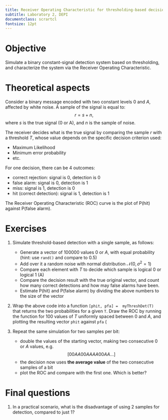 ```yaml
---
title: Receiver Operating Characteristic for thresholding-based decision
subtitle: Laboratory 2, DEPI
documentclass: scrartcl
fontsize: 12pt
---
```



# Objective

Simulate a binary constant-signal detection system based on thresholding, and
characterize the system via the Receiver Operating Characteristic.

# Theoretical aspects

Consider a binary message encoded with two constant levels $0$ and $A$, affected by white noise.
A sample of the signal is equal to:
$$r = s + n,$$
where $s$ is the true signal (0 or A), and $n$ is the sample of noise.

The receiver decides what is the true signal by comparing the sample $r$
with a threshold $T$, whose value depends on the specific decision criterion used:

  * Maximum Likelihood
  * Minimum error probability
  * etc.

For one decision, there can be 4 outcomes:

  * correct rejection: signal is 0, detection is 0
  * false alarm: signal is 0, detection is 1
  * miss: signal is 1, detection is 0
  * hit (correct detection): signal is 1, detection is 1

The Receiver Operating Characteristic (ROC) curve is the plot of
P(hit) against  P(false alarm).


# Exercises

1. Simulate threshold-based detection with a single sample, as follows:
    * Generate a vector of 100000 values $0$ or $A$, with equal probability (hint: use `rand()` and compare to 0.5)
    * Add over it a random noise with normal distribution $\mathcal{N}(0, \sigma^2=1)$
    * Compare each element with $T$ to decide which sample is logical 0 or logical 1 (A)
    * Compare the decision result with the true original vector, and count how many
    correct detections and how may false alarms have been.
    * Estimate P(hit) and P(false alarm) by dividing the above numbers to the size of the vector

1. Wrap the above code into a function  `[phit, pfa] =  myThreshDet(T)` that returns
the two probabilities for a given `T`. Draw the ROC by running the function for 100 values of $T$ uniformly
spaced between $0$ and $A$, and plotting the resulting vector `phit` against `pfa` (

2. Repeat the same simulation for two samples per bit:
    * double the values of the starting vector, making two consecutive $0$ or $A$ values, e.g. $$[0 0 A A 0 0 A A A A 0 0 A A ...]$$
    * the decision now uses **the average  value** of the two consecutive samples of a bit
    * plot the ROC and compare with the first one. Which is better?


# Final questions

1. In a practical scenario, what is the disadvantage of using 2 samples for detection, compared to just 1?


